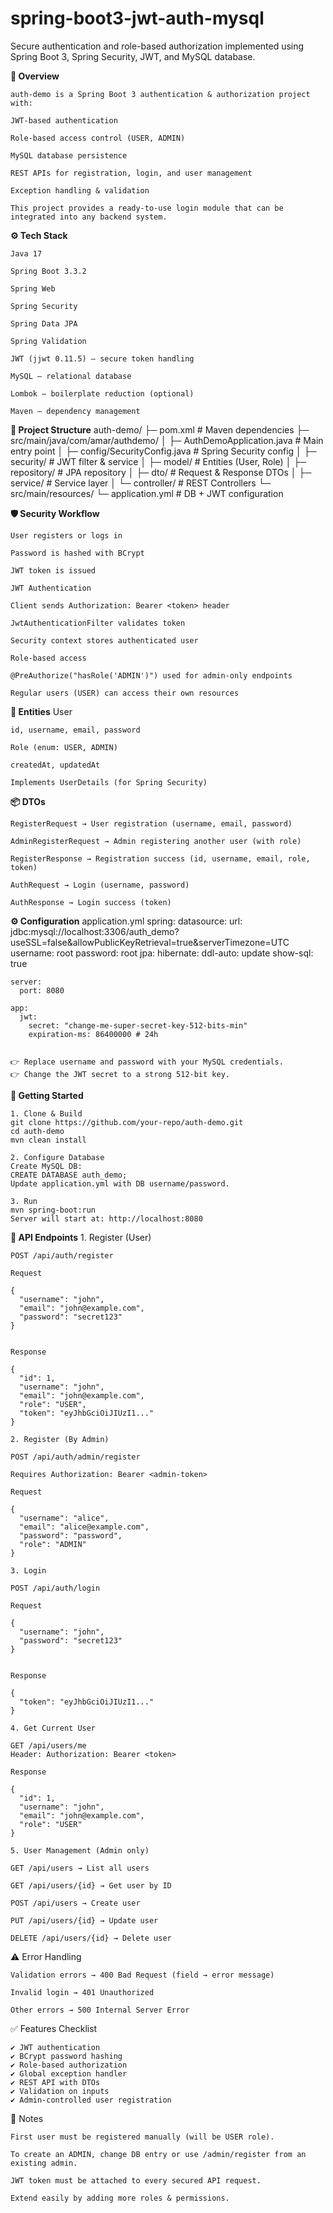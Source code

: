 # spring-boot3-jwt-auth-mysql
Secure authentication and role-based authorization implemented using Spring Boot 3, Spring Security, JWT, and MySQL database.

**🚀 Overview**

    auth-demo is a Spring Boot 3 authentication & authorization project with:
    
    JWT-based authentication
    
    Role-based access control (USER, ADMIN)
    
    MySQL database persistence
    
    REST APIs for registration, login, and user management
    
    Exception handling & validation
    
    This project provides a ready-to-use login module that can be integrated into any backend system.


**⚙️ Tech Stack**
  
    Java 17
    
    Spring Boot 3.3.2
    
    Spring Web
    
    Spring Security
    
    Spring Data JPA
    
    Spring Validation
    
    JWT (jjwt 0.11.5) – secure token handling
    
    MySQL – relational database
    
    Lombok – boilerplate reduction (optional)
    
    Maven – dependency management

**📂 Project Structure**
auth-demo/
├─ pom.xml                       # Maven dependencies
├─ src/main/java/com/amar/authdemo/
│  ├─ AuthDemoApplication.java   # Main entry point
│  ├─ config/SecurityConfig.java # Spring Security config
│  ├─ security/                  # JWT filter & service
│  ├─ model/                     # Entities (User, Role)
│  ├─ repository/                # JPA repository
│  ├─ dto/                       # Request & Response DTOs
│  ├─ service/                   # Service layer
│  └─ controller/                # REST Controllers
└─ src/main/resources/
   └─ application.yml             # DB + JWT configuration


**🛡️ Security Workflow**

    User registers or logs in
    
    Password is hashed with BCrypt
    
    JWT token is issued
    
    JWT Authentication
    
    Client sends Authorization: Bearer <token> header
    
    JwtAuthenticationFilter validates token
    
    Security context stores authenticated user
    
    Role-based access
    
    @PreAuthorize("hasRole('ADMIN')") used for admin-only endpoints
    
    Regular users (USER) can access their own resources


**📑 Entities**
    User
    
    id, username, email, password
    
    Role (enum: USER, ADMIN)
    
    createdAt, updatedAt
    
    Implements UserDetails (for Spring Security)



**📦 DTOs**

    RegisterRequest → User registration (username, email, password)
    
    AdminRegisterRequest → Admin registering another user (with role)
    
    RegisterResponse → Registration success (id, username, email, role, token)
    
    AuthRequest → Login (username, password)
    
    AuthResponse → Login success (token)


**⚙️ Configuration**
    application.yml
    spring:
      datasource:
        url: jdbc:mysql://localhost:3306/auth_demo?useSSL=false&allowPublicKeyRetrieval=true&serverTimezone=UTC
        username: root
        password: root
      jpa:
        hibernate:
          ddl-auto: update
        show-sql: true
    
    server:
      port: 8080
    
    app:
      jwt:
        secret: "change-me-super-secret-key-512-bits-min"
        expiration-ms: 86400000 # 24h
    
    
    👉 Replace username and password with your MySQL credentials.
    👉 Change the JWT secret to a strong 512-bit key.

**🏃 Getting Started**

    1. Clone & Build
    git clone https://github.com/your-repo/auth-demo.git
    cd auth-demo
    mvn clean install
    
    2. Configure Database
    Create MySQL DB:
    CREATE DATABASE auth_demo;
    Update application.yml with DB username/password.
    
    3. Run
    mvn spring-boot:run
    Server will start at: http://localhost:8080


**🔑 API Endpoints**
    1. Register (User)
    
    POST /api/auth/register
    
    Request
    
    {
      "username": "john",
      "email": "john@example.com",
      "password": "secret123"
    }
    
    
    Response
    
    {
      "id": 1,
      "username": "john",
      "email": "john@example.com",
      "role": "USER",
      "token": "eyJhbGciOiJIUzI1..."
    }
    
    2. Register (By Admin)
    
    POST /api/auth/admin/register
    
    Requires Authorization: Bearer <admin-token>
    
    Request
    
    {
      "username": "alice",
      "email": "alice@example.com",
      "password": "password",
      "role": "ADMIN"
    }
    
    3. Login
    
    POST /api/auth/login
    
    Request
    
    {
      "username": "john",
      "password": "secret123"
    }
    
    
    Response
    
    {
      "token": "eyJhbGciOiJIUzI1..."
    }
    
    4. Get Current User
    
    GET /api/users/me
    Header: Authorization: Bearer <token>
    
    Response
    
    {
      "id": 1,
      "username": "john",
      "email": "john@example.com",
      "role": "USER"
    }
    
    5. User Management (Admin only)
    
    GET /api/users → List all users
    
    GET /api/users/{id} → Get user by ID
    
    POST /api/users → Create user
    
    PUT /api/users/{id} → Update user
    
    DELETE /api/users/{id} → Delete user

⚠️ Error Handling

    Validation errors → 400 Bad Request (field → error message)
    
    Invalid login → 401 Unauthorized
    
    Other errors → 500 Internal Server Error

✅ Features Checklist

    ✔️ JWT authentication
    ✔️ BCrypt password hashing
    ✔️ Role-based authorization
    ✔️ Global exception handler
    ✔️ REST API with DTOs
    ✔️ Validation on inputs
    ✔️ Admin-controlled user registration

📝 Notes

    First user must be registered manually (will be USER role).

    To create an ADMIN, change DB entry or use /admin/register from an existing admin.
    
    JWT token must be attached to every secured API request.
    
    Extend easily by adding more roles & permissions.

